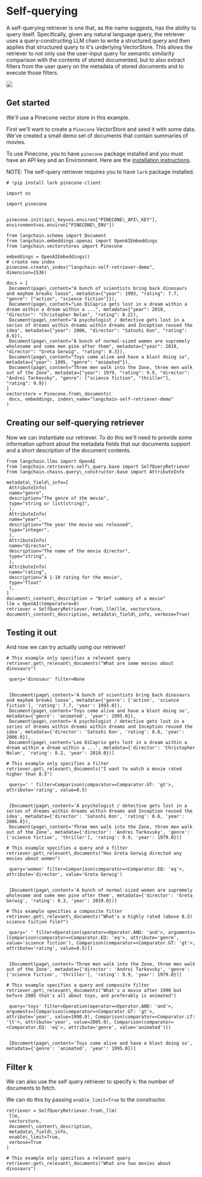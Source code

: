 Self-querying
=============

A self-querying retriever is one that, as the name suggests, has the ability to query itself. Specifically, given any natural language query, the retriever uses a query-constructing LLM chain to write a structured query and then applies that structured query to it's underlying VectorStore. This allows the retriever to not only use the user-input query for semantic similarity comparison with the contents of stored documented, but to also extract filters from the user query on the metadata of stored documents and to execute those filters.

![](https://drive.google.com/uc?id=1OQUN-0MJcDUxmPXofgS7MqReEs720pqS)

Get started[​](#get-started "Direct link to Get started")
---------------------------------------------------------

We'll use a Pinecone vector store in this example.

First we'll want to create a `Pinecone` VectorStore and seed it with some data. We've created a small demo set of documents that contain summaries of movies.

To use Pinecone, you to have `pinecone` package installed and you must have an API key and an Environment. Here are the [installation instructions](https://docs.pinecone.io/docs/quickstart).

NOTE: The self-query retriever requires you to have `lark` package installed.


```
# !pip install lark pinecone-client  

```

```
import os  
  
import pinecone  
  
  
pinecone.init(api\_key=os.environ["PINECONE\_API\_KEY"], environment=os.environ["PINECONE\_ENV"])  

```

```
from langchain.schema import Document  
from langchain.embeddings.openai import OpenAIEmbeddings  
from langchain.vectorstores import Pinecone  
  
embeddings = OpenAIEmbeddings()  
# create new index  
pinecone.create\_index("langchain-self-retriever-demo", dimension=1536)  

```

```
docs = [  
 Document(page\_content="A bunch of scientists bring back dinosaurs and mayhem breaks loose", metadata={"year": 1993, "rating": 7.7, "genre": ["action", "science fiction"]}),  
 Document(page\_content="Leo DiCaprio gets lost in a dream within a dream within a dream within a ...", metadata={"year": 2010, "director": "Christopher Nolan", "rating": 8.2}),  
 Document(page\_content="A psychologist / detective gets lost in a series of dreams within dreams within dreams and Inception reused the idea", metadata={"year": 2006, "director": "Satoshi Kon", "rating": 8.6}),  
 Document(page\_content="A bunch of normal-sized women are supremely wholesome and some men pine after them", metadata={"year": 2019, "director": "Greta Gerwig", "rating": 8.3}),  
 Document(page\_content="Toys come alive and have a blast doing so", metadata={"year": 1995, "genre": "animated"}),  
 Document(page\_content="Three men walk into the Zone, three men walk out of the Zone", metadata={"year": 1979, "rating": 9.9, "director": "Andrei Tarkovsky", "genre": ["science fiction", "thriller"], "rating": 9.9})  
]  
vectorstore = Pinecone.from\_documents(  
 docs, embeddings, index\_name="langchain-self-retriever-demo"  
)  

```
Creating our self-querying retriever[​](#creating-our-self-querying-retriever "Direct link to Creating our self-querying retriever")
------------------------------------------------------------------------------------------------------------------------------------

Now we can instantiate our retriever. To do this we'll need to provide some information upfront about the metadata fields that our documents support and a short description of the document contents.


```
from langchain.llms import OpenAI  
from langchain.retrievers.self\_query.base import SelfQueryRetriever  
from langchain.chains.query\_constructor.base import AttributeInfo  
  
metadata\_field\_info=[  
 AttributeInfo(  
 name="genre",  
 description="The genre of the movie",   
 type="string or list[string]",   
 ),  
 AttributeInfo(  
 name="year",  
 description="The year the movie was released",   
 type="integer",   
 ),  
 AttributeInfo(  
 name="director",  
 description="The name of the movie director",   
 type="string",   
 ),  
 AttributeInfo(  
 name="rating",  
 description="A 1-10 rating for the movie",  
 type="float"  
 ),  
]  
document\_content\_description = "Brief summary of a movie"  
llm = OpenAI(temperature=0)  
retriever = SelfQueryRetriever.from\_llm(llm, vectorstore, document\_content\_description, metadata\_field\_info, verbose=True)  

```
Testing it out[​](#testing-it-out "Direct link to Testing it out")
------------------------------------------------------------------

And now we can try actually using our retriever!


```
# This example only specifies a relevant query  
retriever.get\_relevant\_documents("What are some movies about dinosaurs")  

```

```
 query='dinosaur' filter=None  
  
  
 [Document(page\_content='A bunch of scientists bring back dinosaurs and mayhem breaks loose', metadata={'genre': ['action', 'science fiction'], 'rating': 7.7, 'year': 1993.0}),  
 Document(page\_content='Toys come alive and have a blast doing so', metadata={'genre': 'animated', 'year': 1995.0}),  
 Document(page\_content='A psychologist / detective gets lost in a series of dreams within dreams within dreams and Inception reused the idea', metadata={'director': 'Satoshi Kon', 'rating': 8.6, 'year': 2006.0}),  
 Document(page\_content='Leo DiCaprio gets lost in a dream within a dream within a dream within a ...', metadata={'director': 'Christopher Nolan', 'rating': 8.2, 'year': 2010.0})]  

```

```
# This example only specifies a filter  
retriever.get\_relevant\_documents("I want to watch a movie rated higher than 8.5")  

```

```
 query=' ' filter=Comparison(comparator=<Comparator.GT: 'gt'>, attribute='rating', value=8.5)  
  
  
 [Document(page\_content='A psychologist / detective gets lost in a series of dreams within dreams within dreams and Inception reused the idea', metadata={'director': 'Satoshi Kon', 'rating': 8.6, 'year': 2006.0}),  
 Document(page\_content='Three men walk into the Zone, three men walk out of the Zone', metadata={'director': 'Andrei Tarkovsky', 'genre': ['science fiction', 'thriller'], 'rating': 9.9, 'year': 1979.0})]  

```

```
# This example specifies a query and a filter  
retriever.get\_relevant\_documents("Has Greta Gerwig directed any movies about women")  

```

```
 query='women' filter=Comparison(comparator=<Comparator.EQ: 'eq'>, attribute='director', value='Greta Gerwig')  
  
  
 [Document(page\_content='A bunch of normal-sized women are supremely wholesome and some men pine after them', metadata={'director': 'Greta Gerwig', 'rating': 8.3, 'year': 2019.0})]  

```

```
# This example specifies a composite filter  
retriever.get\_relevant\_documents("What's a highly rated (above 8.5) science fiction film?")  

```

```
 query=' ' filter=Operation(operator=<Operator.AND: 'and'>, arguments=[Comparison(comparator=<Comparator.EQ: 'eq'>, attribute='genre', value='science fiction'), Comparison(comparator=<Comparator.GT: 'gt'>, attribute='rating', value=8.5)])  
  
  
 [Document(page\_content='Three men walk into the Zone, three men walk out of the Zone', metadata={'director': 'Andrei Tarkovsky', 'genre': ['science fiction', 'thriller'], 'rating': 9.9, 'year': 1979.0})]  

```

```
# This example specifies a query and composite filter  
retriever.get\_relevant\_documents("What's a movie after 1990 but before 2005 that's all about toys, and preferably is animated")  

```

```
 query='toys' filter=Operation(operator=<Operator.AND: 'and'>, arguments=[Comparison(comparator=<Comparator.GT: 'gt'>, attribute='year', value=1990.0), Comparison(comparator=<Comparator.LT: 'lt'>, attribute='year', value=2005.0), Comparison(comparator=<Comparator.EQ: 'eq'>, attribute='genre', value='animated')])  
  
  
 [Document(page\_content='Toys come alive and have a blast doing so', metadata={'genre': 'animated', 'year': 1995.0})]  

```
Filter k[​](#filter-k "Direct link to Filter k")
------------------------------------------------

We can also use the self query retriever to specify `k`: the number of documents to fetch.

We can do this by passing `enable_limit=True` to the constructor.


```
retriever = SelfQueryRetriever.from\_llm(  
 llm,   
 vectorstore,   
 document\_content\_description,   
 metadata\_field\_info,   
 enable\_limit=True,  
 verbose=True  
)  

```

```
# This example only specifies a relevant query  
retriever.get\_relevant\_documents("What are two movies about dinosaurs")  

```

